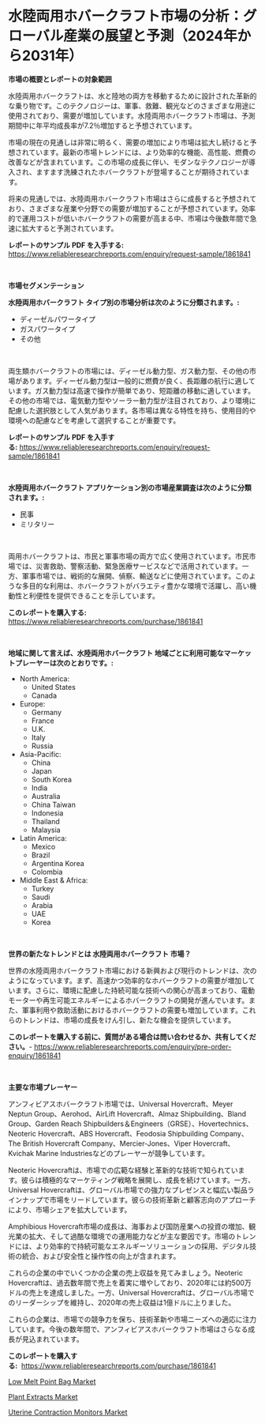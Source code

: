 <p><h1>水陸両用ホバークラフト市場の分析：グローバル産業の展望と予測（2024年から2031年）</h1></p><p><strong>市場の概要とレポートの対象範囲</strong></p>
<p><p>水陸両用ホバークラフトは、水と陸地の両方を移動するために設計された革新的な乗り物です。このテクノロジーは、軍事、救難、観光などのさまざまな用途に使用されており、需要が増加しています。水陸両用ホバークラフト市場は、予測期間中に年平均成長率が7.2％増加すると予想されています。</p><p>市場の現在の見通しは非常に明るく、需要の増加により市場は拡大し続けると予想されています。最新の市場トレンドには、より効率的な機能、高性能、燃費の改善などが含まれています。この市場の成長に伴い、モダンなテクノロジーが導入され、ますます洗練されたホバークラフトが登場することが期待されています。</p><p>将来の見通しでは、水陸両用ホバークラフト市場はさらに成長すると予想されており、さまざまな産業や分野での需要が増加することが予想されています。効率的で運用コストが低いホバークラフトの需要が高まる中、市場は今後数年間で急速に拡大すると予測されています。</p></p>
<p><strong>レポートのサンプル PDF を入手する:</strong> <a href="https://www.reliableresearchreports.com/enquiry/request-sample/1861841">https://www.reliableresearchreports.com/enquiry/request-sample/1861841</a></p>
<p>&nbsp;</p>
<p><strong>市場セグメンテーション</strong></p>
<p><strong>水陸両用ホバークラフト タイプ別の市場分析は次のように分類されます。:</strong></p>
<p><ul><li>ディーゼルパワータイプ</li><li>ガスパワータイプ</li><li>その他</li></ul></p>
<p>&nbsp;</p>
<p><p>両生類ホバークラフトの市場には、ディーゼル動力型、ガス動力型、その他の市場があります。ディーゼル動力型は一般的に燃費が良く、長距離の航行に適しています。ガス動力型は高速で操作が簡単であり、短距離の移動に適しています。その他の市場では、電気動力型やソーラー動力型が注目されており、より環境に配慮した選択肢として人気があります。各市場は異なる特性を持ち、使用目的や環境への配慮などを考慮して選択することが重要です。</p></p>
<p><strong>レポートのサンプル PDF を入手する:</strong>&nbsp;<a href="https://www.reliableresearchreports.com/enquiry/request-sample/1861841">https://www.reliableresearchreports.com/enquiry/request-sample/1861841</a></p>
<p>&nbsp;</p>
<p><strong> 水陸両用ホバークラフト アプリケーション別の市場産業調査は次のように分類されます。:</strong></p>
<p><ul><li>民事</li><li>ミリタリー</li></ul></p>
<p>&nbsp;</p>
<p><p>両用ホバークラフトは、市民と軍事市場の両方で広く使用されています。市民市場では、災害救助、警察活動、緊急医療サービスなどで活用されています。一方、軍事市場では、戦術的な展開、偵察、輸送などに使用されています。このような多目的な利用は、ホバークラフトがバラエティ豊かな環境で活躍し、高い機動性と利便性を提供できることを示しています。</p></p>
<p><strong>このレポートを購入する:</strong>&nbsp; <a href="https://www.reliableresearchreports.com/purchase/1861841">https://www.reliableresearchreports.com/purchase/1861841</a></p>
<p>&nbsp;</p>
<p><strong>地域に関して言えば、水陸両用ホバークラフト 地域ごとに利用可能なマーケットプレーヤーは次のとおりです。:</strong></p>
<p><ul>
    <li>
        North America:
        <ul>
            <li>United States</li>
            <li>Canada</li>
        </ul>
    </li>
    <li>
        Europe:
        <ul>
            <li>Germany</li>
            <li>France</li>
            <li>U.K.</li>
            <li>Italy</li>
            <li>Russia</li>
        </ul>
    </li>
    <li>
        Asia-Pacific:
        <ul>
            <li>China</li>
            <li>Japan</li>
            <li>South Korea</li>
            <li>India</li>
            <li>Australia</li>
            <li>China Taiwan</li>
            <li>Indonesia</li>
            <li>Thailand</li>
            <li>Malaysia</li>
        </ul>
    </li>
    <li>
        Latin America:
        <ul>
            <li>Mexico</li>
            <li>Brazil</li>
            <li>Argentina Korea</li>
            <li>Colombia</li>
        </ul>
    </li>
    <li>
        Middle East & Africa:
        <ul>
            <li>Turkey</li>
            <li>Saudi</li>
            <li>Arabia</li>
            <li>UAE</li>
            <li>Korea</li>
        </ul>
    </li>
    </ul></p>
<p>&nbsp;</p>
<p><strong>世界の新たなトレンドとは 水陸両用ホバークラフト 市場？</strong></p>
<p><p>世界の水陸両用ホバークラフト市場における新興および現行のトレンドは、次のようになっています。まず、高速かつ効率的なホバークラフトの需要が増加しています。さらに、環境に配慮した持続可能な技術への関心が高まっており、電動モーターや再生可能エネルギーによるホバークラフトの開発が進んでいます。また、軍事利用や救助活動におけるホバークラフトの需要も増加しています。これらのトレンドは、市場の成長をけん引し、新たな機会を提供しています。</p></p>
<p><strong>このレポートを購入する前に、質問がある場合は問い合わせるか、共有してください。</strong>- <a href="https://www.reliableresearchreports.com/enquiry/pre-order-enquiry/1861841">https://www.reliableresearchreports.com/enquiry/pre-order-enquiry/1861841</a></p>
<p>&nbsp;</p>
<p><strong>主要な市場プレーヤー</strong></p>
<p><p>アンフィビアスホバークラフト市場では、Universal Hovercraft、Meyer Neptun Group、Aerohod、AirLift Hovercraft、Almaz Shipbuilding、Bland Group、Garden Reach Shipbuilders＆Engineers（GRSE）、Hovertechnics、Neoteric Hovercraft、ABS Hovercraft、Feodosia Shipbuilding Company、The British Hovercraft Company、Mercier-Jones、Viper Hovercraft、Kvichak Marine Industriesなどのプレーヤーが競争しています。</p><p>Neoteric Hovercraftは、市場での広範な経験と革新的な技術で知られています。彼らは積極的なマーケティング戦略を展開し、成長を続けています。一方、Universal Hovercraftは、グローバル市場での強力なプレゼンスと幅広い製品ラインナップで市場をリードしています。彼らの技術革新と顧客志向のアプローチにより、市場シェアを拡大しています。</p><p>Amphibious Hovercraft市場の成長は、海事および国防産業への投資の増加、観光業の拡大、そして過酷な環境での運用能力などが主な要因です。市場のトレンドには、より効率的で持続可能なエネルギーソリューションの採用、デジタル技術の統合、および安全性と操作性の向上が含まれます。</p><p>これらの企業の中でいくつかの企業の売上収益を見てみましょう。Neoteric Hovercraftは、過去数年間で売上を着実に増やしており、2020年には約500万ドルの売上を達成しました。一方、Universal Hovercraftは、グローバル市場でのリーダーシップを維持し、2020年の売上収益は1億ドルに上りました。</p><p>これらの企業は、市場での競争力を保ち、技術革新や市場ニーズへの適応に注力しています。今後の数年間で、アンフィビアスホバークラフト市場はさらなる成長が見込まれています。</p></p>
<p><strong>このレポートを購入する:</strong>&nbsp;&nbsp;<a href="https://www.reliableresearchreports.com/purchase/1861841">https://www.reliableresearchreports.com/purchase/1861841</a></p>
<p><p><a href="https://view.publitas.com/reportprime-1/low-melt-point-bag-market-research-report-reveals-the-latest-trends-and-opportunities-of-this-market-for-period-from-2023-2030/">Low Melt Point Bag Market</a></p><p><a href="https://github.com/Angelnienowdseej3e45z3p8c/Market-Research-Report-List-1/blob/main/plant-extracts-market.md">Plant Extracts Market</a></p><p><a href="https://view.publitas.com/reportprime-1/uterine-contraction-monitors-market-size-share-trends-analysis-report-by-application-regional-outlook-competitive-strategies-and-segment-forecasts-2023-2030/">Uterine Contraction Monitors Market</a></p></p>